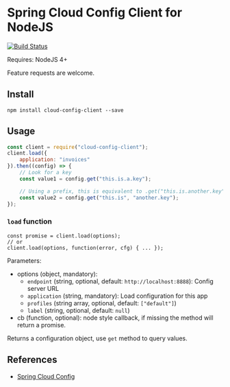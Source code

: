 Spring Cloud Config Client for NodeJS
=====================================

[![Build Status](https://travis-ci.org/victorherraiz/cloud-config-client.svg?branch=master)](https://travis-ci.org/victorherraiz/cloud-config-client)

Requires: NodeJS 4+

Feature requests are welcome.


Install
-------

    npm install cloud-config-client --save


Usage
-----

```js
const client = require("cloud-config-client");
client.load({
    application: "invoices"
}).then((config) => {
    // Look for a key
    const value1 = config.get("this.is.a.key");

    // Using a prefix, this is equivalent to .get("this.is.another.key");
    const value2 = config.get("this.is", "another.key");
});

```

### `load` function

    const promise = client.load(options);
    // or
    client.load(options, function(error, cfg) { ... });

Parameters:

* options (object, mandatory):
    * `endpoint` (string, optional, default: `http://localhost:8888`): Config server URL
    * `application` (string, mandatory): Load configuration for this app
    * `profiles` (string array, optional, default: `["default"]`)
    * `label` (string, optional, default: `null`)
* cb (function, optional): node style callback, if missing the method will return a promise.

Returns a configuration object, use `get` method to query values.

References
----------

* [Spring Cloud Config](http://cloud.spring.io/spring-cloud-config/)


